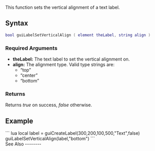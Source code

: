 This function sets the vertical alignment of a text label.

Syntax
------

``` lua
bool guiLabelSetVerticalAlign ( element theLabel, string align )
```

### Required Arguments

-   **theLabel:** The text label to set the vertical alignment on.
-   **align:** The alignment type. Valid type strings are:
    -   “top”
    -   “center”
    -   “bottom”

### Returns

Returns *true* on success, *false* otherwise.

Example
-------

<section name="Example 1" class="client" show="true">
``` lua
local label = guiCreateLabel(300,200,100,500,"Text",false)
guiLabelSetVerticalAlign(label,"bottom")
```

</section>
See Also
--------
